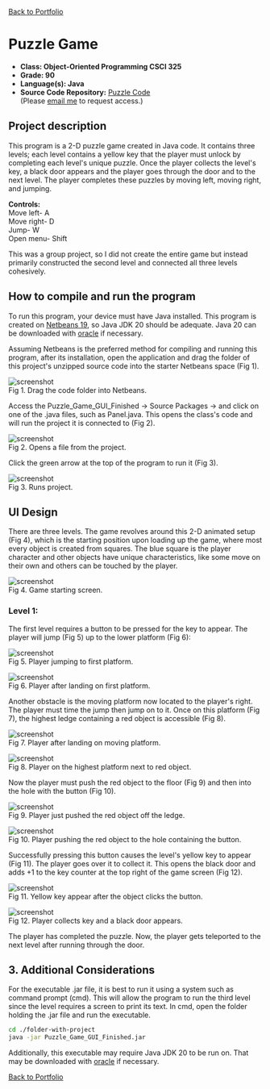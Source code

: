 [Back to Portfolio](./)

Puzzle Game
===============

-   **Class: Object-Oriented Programming CSCI 325** 
-   **Grade: 90** 
-   **Language(s): Java** 
-   **Source Code Repository:** [Puzzle Code](https://github.com/KaileyMO/Puzzle-Game/tree/main)  
    (Please [email me](mailto:kmowens@csustudent.net?subject=GitHub%20Access) to request access.)

## Project description

This program is a 2-D puzzle game created in Java code. It contains three levels; each level contains a yellow key that the player must unlock by completing each level's unique puzzle. Once the player collects the level's key, a black door appears and the player goes through the door and to the next level. The player completes these puzzles by moving left, moving right, and jumping.

**Controls:**  
Move left- A  
Move right- D  
Jump- W  
Open menu- Shift

This was a group project, so I did not create the entire game but instead primarily constructed the second level and connected all three levels cohesively.

## How to compile and run the program

To run this program, your device must have Java installed. This program is created on [Netbeans 19](https://netbeans.apache.org/front/main/download/nb19/), so Java JDK 20 should be adequate. Java 20 can be downloaded with [oracle](https://www.oracle.com/java/technologies/javase/jdk20-archive-downloads.html) if necessary.

Assuming Netbeans is the preferred method for compiling and running this program, after its installation, open the application and drag the folder of this project's unzipped source code into the starter Netbeans space (Fig 1).

![screenshot](images/netbeanInstallation.png)  
Fig 1. Drag the code folder into Netbeans.

Access the Puzzle_Game_GUI_Finished -> Source Packages -> <default package> and click on one of the .java files, such as Panel.java. This opens the class's code and will run the project it is connected to (Fig 2).

![screenshot](images/netbeanInstallation2.png)  
Fig 2. Opens a file from the project.

Click the green arrow at the top of the program to run it (Fig 3).

![screenshot](images/netbeanInstallation3.png)  
Fig 3. Runs project.

## UI Design

There are three levels. The game revolves around this 2-D animated setup (Fig 4), which is the starting position upon loading up the game, where most every object is created from squares. The blue square is the player character and other objects have unique characteristics, like some move on their own and others can be touched by the player.

![screenshot](images/puzzle_game_start.png)  
Fig 4. Game starting screen.

### Level 1:

The first level requires a button to be pressed for the key to appear. The player will jump (Fig 5) up to the lower platform (Fig 6):

![screenshot](images/puzzleImages/one.png)  
Fig 5. Player jumping to first platform.

![screenshot](images/puzzleImages/two.png)  
Fig 6. Player after landing on first platform.

Another obstacle is the moving platform now located to the player's right. The player must time the jump then jump on to it. Once on this platform (Fig 7), the highest ledge containing a red object is accessible (Fig 8).

![screenshot](images/puzzleImages/three.png)  
Fig 7. Player after landing on moving platform.

![screenshot](images/puzzleImages/four.png)  
Fig 8. Player on the highest platform next to red object.

Now the player must push the red object to the floor (Fig 9) and then into the hole with the button (Fig 10).

![screenshot](images/puzzleImages/five.png)  
Fig 9. Player just pushed the red object off the ledge.

![screenshot](images/puzzleImages/six.png)  
Fig 10. Player pushing the red object to the hole containing the button.

Successfully pressing this button causes the level's yellow key to appear (Fig 11). The player goes over it to collect it. This opens the black door and adds +1 to the key counter at the top right of the game screen (Fig 12).

![screenshot](images/puzzleImages/seven.png)  
Fig 11. Yellow key appear after the object clicks the button.

![screenshot](images/puzzleImages/eight.png)  
Fig 12. Player collects key and a black door appears.

The player has completed the puzzle. Now, the player gets teleported to the next level after running through the door.

## 3. Additional Considerations

For the executable .jar file, it is best to run it using a system such as command prompt (cmd). This will allow the program to run the third level since the level requires a screen to print its text. In cmd, open the folder holding the .jar file and run the executable.

```bash
cd ./folder-with-project
java -jar Puzzle_Game_GUI_Finished.jar
```

Additionally, this executable may require Java JDK 20 to be run on. That may be downloaded with [oracle](https://www.oracle.com/java/technologies/javase/jdk20-archive-downloads.html) if necessary.

[Back to Portfolio](./)
